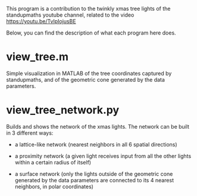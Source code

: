 This program is a contribution to the twinkly xmas tree lights of the standupmaths youtube channel, related to the video https://youtu.be/TvlpIojusBE

Below, you can find the description of what each program here does.

# view_tree.m

Simple visualization in MATLAB of the tree coordinates captured by standupmaths, and of the geometric cone generated by the data parameters.

# view_tree_network.py

Builds and shows the network of the xmas lights. The network can be built in 3 different ways:

- a lattice-like network (nearest neighbors in all 6 spatial directions)

- a proximity network (a given light receives input from all the other lights within a certain radius of itself)

- a surface network (only the lights outside of the geometric cone generated by the data parameters are connected to its 4 nearest neighbors, in polar coordinates)

